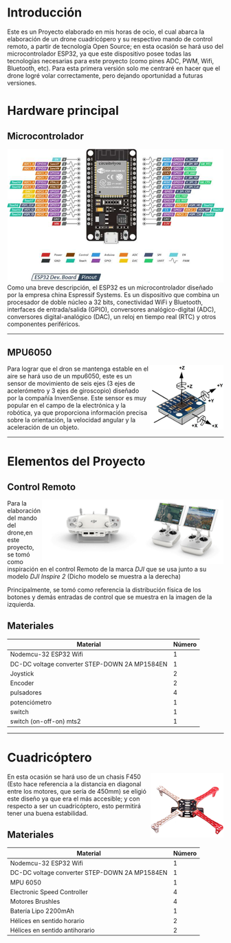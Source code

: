 # Introducción

Este es un Proyecto elaborado en mis horas de ocio, el cual abarca la elaboración de un drone cuadricópero y su respectivo mando de control remoto, a partir de tecnología Open Source; en esta ocasión se hará uso del microcontrolador ESP32,  ya que este dispositivo posee todas las tecnologías necesarias para este proyecto (como pines ADC, PWM, Wifi, Bluetooth, etc). Para esta primera versión solo me centraré en hacer que el drone logré volar correctamente, pero dejando oportunidad a futuras versiones.

# Hardware principal
## Microcontrolador
<img src="https://github.com/Bharuck/Drone_ESP32/blob/main/src/images/ESP32-Pinout.jpg?raw=true" alt="img" >
Como una breve descripción, el ESP32 es un microcontrolador diseñado por la empresa china Espressif Systems. Es un dispositivo que combina un procesador de doble núcleo a 32 bits, conectividad WiFi y Bluetooth, interfaces de entrada/salida (GPIO), conversores analógico-digital (ADC), conversores digital-analógico (DAC), un reloj en tiempo real (RTC) y otros componentes periféricos.

_______________________________________________________________

## MPU6050
<img src="https://github.com/Bharuck/Drone_ESP32/blob/dfb5477dcc08813cf6101ebc382a4915cd53c9d4/src/images/MPU6050.jpg?raw=true" alt="img" align="right" height="150px">

Para lograr que el dron se mantenga estable en el aire se hará uso de un mpu6050, este es un sensor de movimiento de seis ejes (3 ejes de acelerómetro y 3 ejes de giroscopio) diseñado por la compañía InvenSense. Este sensor es muy popular en el campo de la electrónica y la robótica, ya que proporciona información precisa sobre la orientación, la velocidad angular y la aceleración de un objeto.

_______________________________________________________________

# Elementos del Proyecto
## Control Remoto
<img src="https://github.com/Bharuck/Drone_ESP32/blob/main/src/images/mando_ref1.jpg?raw=true" alt="img" align="right" height="150px">
<img src="https://github.com/Bharuck/Drone_ESP32/blob/main/src/images/mando_ref.jpg?raw=true" alt="img" align="right" height="150px">

Para la elaboración del mando del drone,en este proyecto, se tomó como inspiración en el control Remoto de la marca *DJI* que se usa junto a su modelo *DJI Inspire 2* (Dicho modelo se muestra a la derecha)

Principalmente, se tomó como referencia la distribución física de los botones y demás entradas de control que se muestra en la imagen de la izquierda.

## Materiales
| Material                                      | Número |
|-----------------------------------------------|--------|
| Nodemcu-32 ESP32 Wifi                         | 1      |
| DC-DC voltage converter STEP-DOWN 2A MP1584EN | 1      |
| Joystick                                      | 2      |
| Encoder                                       | 2      |
| pulsadores                                    | 4      |
| potenciómetro                                 | 1      |
| switch                                        | 1      |
| switch (on-off-on) mts2                       | 1      |

___

# Cuadricóptero
<img src="https://github.com/Bharuck/Drone_ESP32/blob/c4ca8926388c956a5f65a0f0814147e8b23c0a21/src/images/FrameF450.jpg?raw=true" alt="img" align="right" height="150px">
En esta ocasión se hará uso de un chasis F450 (Esto hace referencia a la distancia en diagonal entre los motores, que sería de 450mm) se eligió este diseño ya que era el más accesible; y con respecto a ser un cuadricóptero, esto permitirá tener una buena estabilidad.

## Materiales
| Material                                      | Número |
|-----------------------------------------------|--------|
| Nodemcu-32 ESP32 Wifi                         | 1      |
| DC-DC voltage converter STEP-DOWN 2A MP1584EN | 1      |
| MPU 6050                                      | 1      |
| Electronic Speed Controller                   | 4      |
| Motores Brushles                              | 4      |
| Batería Lipo 2200mAh                          | 1      |
| Hélices en sentido horario                    | 2      |
| Hélices en sentido antihorario                | 2      |